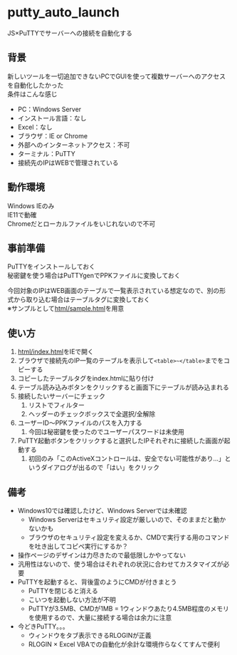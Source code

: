 # putty_auto_launch
JS×PuTTYでサーバーへの接続を自動化する
## 背景
新しいツールを一切追加できないPCでGUIを使って複数サーバーへのアクセスを自動化したかった  
条件はこんな感じ
* PC：Windows Server
* インストール言語：なし
* Excel：なし
* ブラウザ：IE or Chrome
* 外部へのインターネットアクセス：不可
* ターミナル：PuTTY
* 接続先のIPはWEBで管理されている
## 動作環境
Windows IEのみ  
IE11で動確    
Chromeだとローカルファイルをいじれないので不可
## 事前準備
PuTTYをインストールしておく  
秘密鍵を使う場合はPuTTYgenでPPKファイルに変換しておく  
  
今回対象のIPはWEB画面のテーブルで一覧表示されている想定なので、別の形式から取り込む場合はテーブルタグに変換しておく  
※サンプルとして[html/sample.html](html/sample.html)を用意
## 使い方
1. [html/index.html](html/index.html)をIEで開く
1. ブラウザで接続先のIP一覧のテーブルを表示して`<table>~</table>`までをコピーする
1. コピーしたテーブルタグをindex.htmlに貼り付け
1. テーブル読み込みボタンをクリックすると画面下にテーブルが読み込まれる
1. 接続したいサーバーにチェック
    1. リストでフィルター
    1. ヘッダーのチェックボックスで全選択/全解除
1. ユーザーID～PPKファイルのパスを入力する
    1. 今回は秘密鍵を使ったのでユーザーパスワードは未使用
1. PuTTY起動ボタンをクリックすると選択したIPそれぞれに接続した画面が起動する
    1. 初回のみ「このActiveXコントロールは、安全でない可能性があり…」というダイアログが出るので「はい」をクリック
## 備考
* Windows10では確認したけど、Windows Serverでは未確認
    * Windows Serverはセキュリティ設定が厳しいので、そのままだと動かないかも
    * ブラウザのセキュリティ設定を変えるか、CMDで実行する用のコマンドを吐き出してコピペ実行にするか？
* 操作ページのデザインは力尽きたので最低限しかやってない  
* 汎用性はないので、使う場合はそれぞれの状況に合わせてカスタマイズが必要
* PuTTYを起動すると、背後霊のようにCMDが付きまとう
    * PuTTYを閉じると消える
    * こいつを起動しない方法が不明
    * PuTTYが3.5MB、CMDが1MB = 1ウィンドウあたり4.5MB程度のメモリを使用するので、大量に接続する場合は余力に注意
* 今どきPuTTY。。。
    * ウィンドウをタブ表示できるRLOGINが正義
    * RLOGIN × Excel VBAでの自動化が余計な環境作らなくてすんで便利


